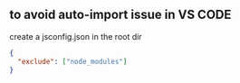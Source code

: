 ## to avoid auto-import issue in VS CODE

create a jsconfig.json in the root dir

```json
{
  "exclude": ["node_modules"]
}
```
